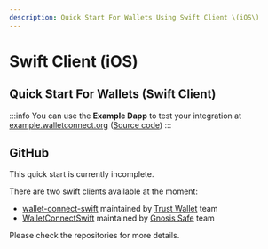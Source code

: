 ```yaml
---
description: Quick Start For Wallets Using Swift Client \(iOS\)
---
```


# Swift Client (iOS)

## Quick Start For Wallets (Swift Client)

:::info
You can use the **Example Dapp** to test your integration at [example.walletconnect.org](https://example.walletconnect.org) \([Source code](https://github.com/WalletConnect/walletconnect-example-dapp)\)
:::

## GitHub

This quick start is currently incomplete.

There are two swift clients available at the moment:

* [wallet-connect-swift](https://github.com/WalletConnect/wallet-connect-swift) maintained by [Trust Wallet](https://trustwallet.com) team
* [WalletConnectSwift](https://github.com/WalletConnect/WalletConnectSwift) maintained by [Gnosis Safe](https://gnosis-safe.io) team

Please check the repositories for more details.

